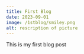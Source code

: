 ```yaml
---
title: First Blog
date: 2023-09-01
image: /1stblog/smiley.png
alt: rescription of picture
---
```


This is my first blog post